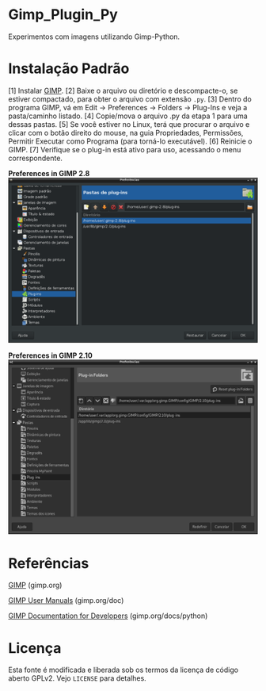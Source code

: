 Gimp_Plugin_Py
==============

Experimentos com imagens utilizando Gimp-Python.

Instalação Padrão
=================

[1] Instalar [GIMP](https://www.gimp.org/downloads/).
[2] Baixe o arquivo ou diretório e descompacte-o, se estiver compactado, para obter o arquivo com extensão `.py`.
[3] Dentro do programa GIMP, vá em Edit -> Preferences -> Folders -> Plug-Ins e veja a pasta/caminho listado.
[4] Copie/mova o arquivo .py da etapa 1 para uma dessas pastas.
[5] Se você estiver no Linux, terá que procurar o arquivo e clicar com o botão direito do mouse, na guia Propriedades,
    Permissões, Permitir Executar como Programa (para torná-lo executável).
[6] Reinicie o GIMP.
[7] Verifique se o plug-in está ativo para uso, acessando o menu correspondente.

**Preferences in GIMP 2.8**
![GIMP 2.8 - Menu Preferências](https://github.com/jpenrici/Computer_Graphics/blob/master/GIMP_Plugin_Py/Display/linux_gimp_apt-install_preferences_folders_plugin.png)

**Preferences in GIMP 2.10**
![GIMP 2.10 - Menu Preferências](https://github.com/jpenrici/Computer_Graphics/blob/master/GIMP_Plugin_Py/Display/linux_gimp_flatpak_preferences_folders_plugin.png)

Referências
===========

[GIMP](https://www.gimp.org/) (gimp.org)

[GIMP User Manuals](https://www.gimp.org/docs/) (gimp.org/doc)

[GIMP Documentation for Developers](https://www.gimp.org/docs/python/index.html) (gimp.org/docs/python)


Licença
=======

Esta fonte é modificada e liberada sob os termos da licença de código aberto GPLv2. Vejo `LICENSE` para detalhes.
